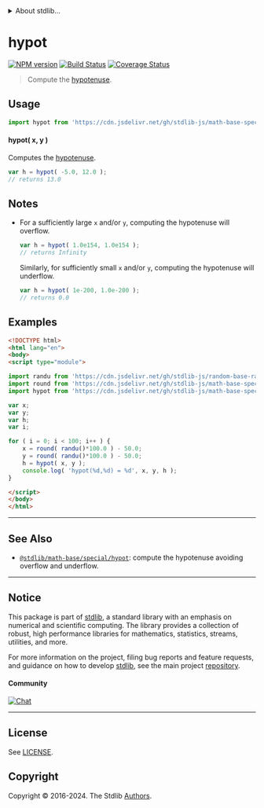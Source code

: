 <!--

@license Apache-2.0

Copyright (c) 2018 The Stdlib Authors.

Licensed under the Apache License, Version 2.0 (the "License");
you may not use this file except in compliance with the License.
You may obtain a copy of the License at

   http://www.apache.org/licenses/LICENSE-2.0

Unless required by applicable law or agreed to in writing, software
distributed under the License is distributed on an "AS IS" BASIS,
WITHOUT WARRANTIES OR CONDITIONS OF ANY KIND, either express or implied.
See the License for the specific language governing permissions and
limitations under the License.

-->


<details>
  <summary>
    About stdlib...
  </summary>
  <p>We believe in a future in which the web is a preferred environment for numerical computation. To help realize this future, we've built stdlib. stdlib is a standard library, with an emphasis on numerical and scientific computation, written in JavaScript (and C) for execution in browsers and in Node.js.</p>
  <p>The library is fully decomposable, being architected in such a way that you can swap out and mix and match APIs and functionality to cater to your exact preferences and use cases.</p>
  <p>When you use stdlib, you can be absolutely certain that you are using the most thorough, rigorous, well-written, studied, documented, tested, measured, and high-quality code out there.</p>
  <p>To join us in bringing numerical computing to the web, get started by checking us out on <a href="https://github.com/stdlib-js/stdlib">GitHub</a>, and please consider <a href="https://opencollective.com/stdlib">financially supporting stdlib</a>. We greatly appreciate your continued support!</p>
</details>

# hypot

[![NPM version][npm-image]][npm-url] [![Build Status][test-image]][test-url] [![Coverage Status][coverage-image]][coverage-url] <!-- [![dependencies][dependencies-image]][dependencies-url] -->

> Compute the [hypotenuse][hypotenuse].

<!-- Section to include introductory text. Make sure to keep an empty line after the intro `section` element and another before the `/section` close. -->

<section class="intro">

</section>

<!-- /.intro -->

<!-- Package usage documentation. -->



<section class="usage">

## Usage

```javascript
import hypot from 'https://cdn.jsdelivr.net/gh/stdlib-js/math-base-special-fast-hypot@v0.2.0-esm/index.mjs';
```

#### hypot( x, y )

Computes the [hypotenuse][hypotenuse].

```javascript
var h = hypot( -5.0, 12.0 );
// returns 13.0
```

</section>

<!-- /.usage -->

<!-- Package usage notes. Make sure to keep an empty line after the `section` element and another before the `/section` close. -->

<section class="notes">

## Notes

-   For a sufficiently large `x` and/or `y`, computing the hypotenuse will overflow.

    ```javascript
    var h = hypot( 1.0e154, 1.0e154 );
    // returns Infinity
    ```

    Similarly, for sufficiently small `x` and/or `y`, computing the hypotenuse will underflow.

    ```javascript
    var h = hypot( 1e-200, 1.0e-200 );
    // returns 0.0
    ```

</section>

<!-- /.notes -->

<!-- Package usage examples. -->

<section class="examples">

## Examples

<!-- eslint no-undef: "error" -->

```html
<!DOCTYPE html>
<html lang="en">
<body>
<script type="module">

import randu from 'https://cdn.jsdelivr.net/gh/stdlib-js/random-base-randu@esm/index.mjs';
import round from 'https://cdn.jsdelivr.net/gh/stdlib-js/math-base-special-round@esm/index.mjs';
import hypot from 'https://cdn.jsdelivr.net/gh/stdlib-js/math-base-special-fast-hypot@v0.2.0-esm/index.mjs';

var x;
var y;
var h;
var i;

for ( i = 0; i < 100; i++ ) {
    x = round( randu()*100.0 ) - 50.0;
    y = round( randu()*100.0 ) - 50.0;
    h = hypot( x, y );
    console.log( 'hypot(%d,%d) = %d', x, y, h );
}

</script>
</body>
</html>
```

</section>

<!-- /.examples -->

<!-- Section to include cited references. If references are included, add a horizontal rule *before* the section. Make sure to keep an empty line after the `section` element and another before the `/section` close. -->

<section class="references">

</section>

<!-- /.references -->

<!-- Section for related `stdlib` packages. Do not manually edit this section, as it is automatically populated. -->

<section class="related">

* * *

## See Also

-   <span class="package-name">[`@stdlib/math-base/special/hypot`][@stdlib/math/base/special/hypot]</span><span class="delimiter">: </span><span class="description">compute the hypotenuse avoiding overflow and underflow.</span>

</section>

<!-- /.related -->

<!-- Section for all links. Make sure to keep an empty line after the `section` element and another before the `/section` close. -->


<section class="main-repo" >

* * *

## Notice

This package is part of [stdlib][stdlib], a standard library with an emphasis on numerical and scientific computing. The library provides a collection of robust, high performance libraries for mathematics, statistics, streams, utilities, and more.

For more information on the project, filing bug reports and feature requests, and guidance on how to develop [stdlib][stdlib], see the main project [repository][stdlib].

#### Community

[![Chat][chat-image]][chat-url]

---

## License

See [LICENSE][stdlib-license].


## Copyright

Copyright &copy; 2016-2024. The Stdlib [Authors][stdlib-authors].

</section>

<!-- /.stdlib -->

<!-- Section for all links. Make sure to keep an empty line after the `section` element and another before the `/section` close. -->

<section class="links">

[npm-image]: http://img.shields.io/npm/v/@stdlib/math-base-special-fast-hypot.svg
[npm-url]: https://npmjs.org/package/@stdlib/math-base-special-fast-hypot

[test-image]: https://github.com/stdlib-js/math-base-special-fast-hypot/actions/workflows/test.yml/badge.svg?branch=v0.2.0
[test-url]: https://github.com/stdlib-js/math-base-special-fast-hypot/actions/workflows/test.yml?query=branch:v0.2.0

[coverage-image]: https://img.shields.io/codecov/c/github/stdlib-js/math-base-special-fast-hypot/main.svg
[coverage-url]: https://codecov.io/github/stdlib-js/math-base-special-fast-hypot?branch=main

<!--

[dependencies-image]: https://img.shields.io/david/stdlib-js/math-base-special-fast-hypot.svg
[dependencies-url]: https://david-dm.org/stdlib-js/math-base-special-fast-hypot/main

-->

[chat-image]: https://img.shields.io/gitter/room/stdlib-js/stdlib.svg
[chat-url]: https://app.gitter.im/#/room/#stdlib-js_stdlib:gitter.im

[stdlib]: https://github.com/stdlib-js/stdlib

[stdlib-authors]: https://github.com/stdlib-js/stdlib/graphs/contributors

[umd]: https://github.com/umdjs/umd
[es-module]: https://developer.mozilla.org/en-US/docs/Web/JavaScript/Guide/Modules

[deno-url]: https://github.com/stdlib-js/math-base-special-fast-hypot/tree/deno
[deno-readme]: https://github.com/stdlib-js/math-base-special-fast-hypot/blob/deno/README.md
[umd-url]: https://github.com/stdlib-js/math-base-special-fast-hypot/tree/umd
[umd-readme]: https://github.com/stdlib-js/math-base-special-fast-hypot/blob/umd/README.md
[esm-url]: https://github.com/stdlib-js/math-base-special-fast-hypot/tree/esm
[esm-readme]: https://github.com/stdlib-js/math-base-special-fast-hypot/blob/esm/README.md
[branches-url]: https://github.com/stdlib-js/math-base-special-fast-hypot/blob/main/branches.md

[stdlib-license]: https://raw.githubusercontent.com/stdlib-js/math-base-special-fast-hypot/main/LICENSE

[hypotenuse]: https://en.wikipedia.org/wiki/Pythagorean_theorem

<!-- <related-links> -->

[@stdlib/math/base/special/hypot]: https://github.com/stdlib-js/math-base-special-hypot/tree/esm

<!-- </related-links> -->

</section>

<!-- /.links -->
